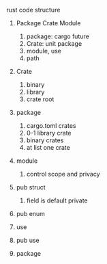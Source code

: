 rust code structure
1. Package Crate Module
   1. package: cargo future
   2. Crate: unit package
   3. module, use
   4. path
2. Crate
   1. binary
   2. library
   3. crate root
   
3. package
   1. cargo.toml crates
   2. 0-1 library crate
   3. binary crates
   4. at list one crate
4. module
   1. control scope and privacy
5. pub struct
   1. field is default private
6. pub enum
7. use
8. pub use
9. package